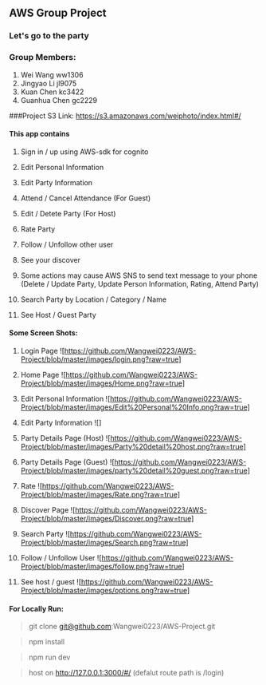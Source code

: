 ## AWS Group Project

### Let's go to the party

### Group Members:

1. Wei Wang ww1306
2. Jingyao Li jl9075
3. Kuan Chen kc3422
4. Guanhua Chen gc2229

###Project S3 Link: https://s3.amazonaws.com/weiphoto/index.html#/

#### This app contains

1. Sign in / up using AWS-sdk for cognito

2. Edit Personal Information

3. Edit Party Information

4. Attend / Cancel Attendance (For Guest)

5. Edit / Detete Party (For Host)

6. Rate Party

7. Follow / Unfollow other user

8. See your discover

9. Some actions may cause AWS SNS to send text message to your phone (Delete / Update Party, Update Person Information, Rating, Attend Party)

10. Search Party by Location / Category / Name

11. See Host / Guest Party

#### Some Screen Shots:

1. Login Page ![https://github.com/Wangwei0223/AWS-Project/blob/master/images/login.png?raw=true]

2. Home Page ![https://github.com/Wangwei0223/AWS-Project/blob/master/images/Home.png?raw=true]

3. Edit Personal Information ![https://github.com/Wangwei0223/AWS-Project/blob/master/images/Edit%20Personal%20Info.png?raw=true]

4. Edit Party Information ![]

5. Party Details Page (Host) ![https://github.com/Wangwei0223/AWS-Project/blob/master/images/Party%20detail%20host.png?raw=true]

6. Party Details Page (Guest) ![https://github.com/Wangwei0223/AWS-Project/blob/master/images/party%20detail%20guest.png?raw=true]

7. Rate ![https://github.com/Wangwei0223/AWS-Project/blob/master/images/Rate.png?raw=true]

8. Discover Page ![https://github.com/Wangwei0223/AWS-Project/blob/master/images/Discover.png?raw=true]

9. Search Party ![https://github.com/Wangwei0223/AWS-Project/blob/master/images/Search.png?raw=true]

10. Follow / Unfollow User ![https://github.com/Wangwei0223/AWS-Project/blob/master/images/follow.png?raw=true]

11. See host / guest ![https://github.com/Wangwei0223/AWS-Project/blob/master/images/options.png?raw=true]

#### For Locally Run:

> git clone git@github.com:Wangwei0223/AWS-Project.git

> npm install

> npm run dev

> host on http://127.0.0.1:3000/#/ (defalut route path is /login)